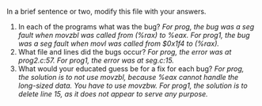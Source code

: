 In a brief sentence or two,  modify this file with your answers.

1. In each of the programs what was the bug?  *For prog, the bug was a seg fault when movzbl was called from (%rax) to %eax. For prog1, the bug was a seg fault when movl was called from $0x1f4 to (%rax).*
2. What file and lines did the bugs occur? *For prog, the error was at prog2.c:57. For prog1, the error was at seg.c:15.*
3. What would your educated guess be for a fix for each bug? *For prog, the solution is to not use movzbl, because %eax cannot handle the long-sized data. You have to use movzbw. For prog1, the solution is to delete line 15, as it does not appear to serve any purpose.*
